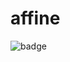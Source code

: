 # affine

![badge](https://img.shields.io/endpoint?url=https://gist.githubusercontent.com/ekorman/7fbb57e6d6a2c8b69617ddf141043b98/raw/2a5a4f5cd64579933fca622c2314366fee453be7/affine-coverage.json)
